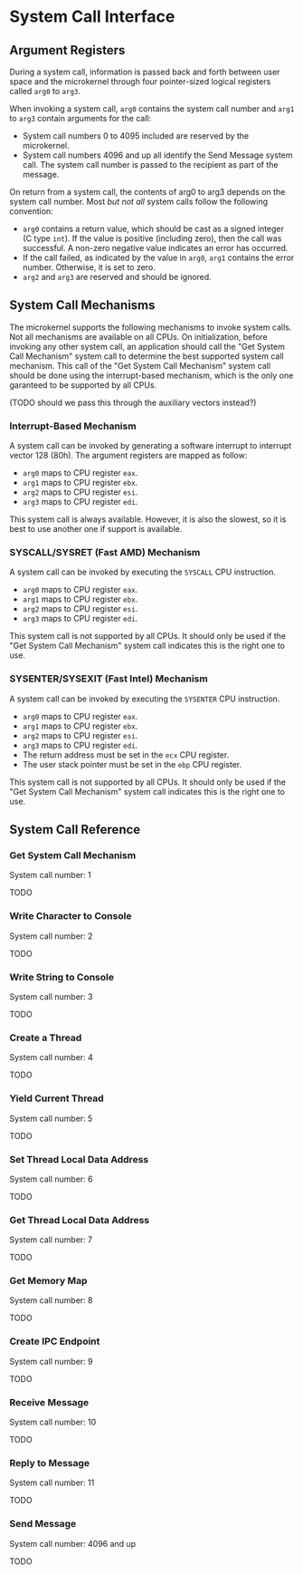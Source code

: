 # System Call Interface

## Argument Registers

During a system call, information is passed back and forth between user space
and the microkernel through four pointer-sized logical registers called `arg0`
to `arg3`.

When invoking a system call, `arg0` contains the system call number and `arg1`
to `arg3` contain arguments for the call:

* System call numbers 0 to 4095 included are reserved by the microkernel.
* System call numbers 4096 and up all identify the Send Message system call. The
system call number is passed to the recipient as part of the message.

On return from a system call, the contents of arg0 to arg3 depends on the
system call number. Most *but not all* system calls follow the following
convention:

* `arg0` contains a return value, which should be cast as a signed integer (C
type `int`). If the value is positive (including zero), then the call was
successful. A non-zero negative value indicates an error has occurred.
* If the call failed, as indicated by the value in `arg0`, `arg1` contains the
error number. Otherwise, it is set to zero.
* `arg2` and `arg3` are reserved and should be ignored.

## System Call Mechanisms

The microkernel supports the following mechanisms to invoke system calls. Not
all mechanisms are available on all CPUs. On initialization, before invoking any
other system call, an application should call the "Get System Call Mechanism"
system call to determine the best supported system call mechanism. This call of
the "Get System Call Mechanism" system call should be done using the
interrupt-based mechanism, which is the only one garanteed to be supported by
all CPUs.

(TODO should we pass this through the auxiliary vectors instead?)

### Interrupt-Based Mechanism

A system call can be invoked by generating a software interrupt to interrupt
vector 128 (80h). The argument registers are mapped as follow:

* `arg0` maps to CPU register `eax`.
* `arg1` maps to CPU register `ebx`.
* `arg2` maps to CPU register `esi`.
* `arg3` maps to CPU register `edi`.

This system call is always available. However, it is also the slowest, so it is
best to use another one if support is available.

### SYSCALL/SYSRET (Fast AMD) Mechanism

A system call can be invoked by executing the `SYSCALL` CPU instruction.

* `arg0` maps to CPU register `eax`.
* `arg1` maps to CPU register `ebx`.
* `arg2` maps to CPU register `esi`.
* `arg3` maps to CPU register `edi`.

This system call is not supported by all CPUs. It should only be used if the
"Get System Call Mechanism" system call indicates this is the right one to use.

### SYSENTER/SYSEXIT (Fast Intel) Mechanism

A system call can be invoked by executing the `SYSENTER` CPU instruction.

* `arg0` maps to CPU register `eax`.
* `arg1` maps to CPU register `ebx`.
* `arg2` maps to CPU register `esi`.
* `arg3` maps to CPU register `edi`.
* The return address must be set in the `ecx` CPU register.
* The user stack pointer must be set in the `ebp` CPU register.

This system call is not supported by all CPUs. It should only be used if the
"Get System Call Mechanism" system call indicates this is the right one to use.

## System Call Reference

### Get System Call Mechanism

System call number: 1

TODO

### Write Character to Console

System call number: 2

TODO

### Write String to Console

System call number: 3

TODO

### Create a Thread

System call number: 4

TODO

### Yield Current Thread

System call number: 5

TODO

### Set Thread Local Data Address

System call number: 6

TODO

### Get Thread Local Data Address

System call number: 7

TODO

### Get Memory Map

System call number: 8

TODO

### Create IPC Endpoint

System call number: 9

TODO

### Receive Message

System call number: 10

TODO

### Reply to Message

System call number: 11

TODO

### Send Message

System call number: 4096 and up

TODO
